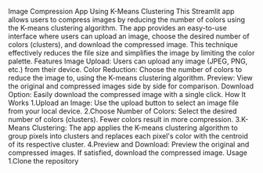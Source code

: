Image Compression App Using K-Means Clustering
This Streamlit app allows users to compress images by reducing the number of colors using the K-means clustering algorithm. The app provides an easy-to-use interface where users can upload an image, choose the desired number of colors (clusters), and download the compressed image. This technique effectively reduces the file size and simplifies the image by limiting the color palette.
Features
Image Upload: Users can upload any image (JPEG, PNG, etc.) from their device.
Color Reduction: Choose the number of colors to reduce the image to, using the K-means clustering algorithm.
Preview: View the original and compressed images side by side for comparison.
Download Option: Easily download the compressed image with a single click.
How It Works
1.Upload an Image: Use the upload button to select an image file from your local device.
2.Choose Number of Colors: Select the desired number of colors (clusters). Fewer colors result in more compression.
3.K-Means Clustering: The app applies the K-means clustering algorithm to group pixels into clusters and replaces each pixel's color with the centroid of its respective cluster.
4.Preview and Download: Preview the original and compressed images. If satisfied, download the compressed image.
Usage
1.Clone the repository
